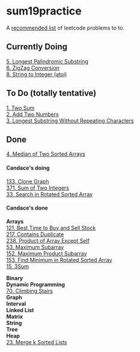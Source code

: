 # sum19practice

A [recommended list](https://www.teamblind.com/article/New-Year-Gift---Curated-List-of-Top-100-LeetCode-Questions-to-Save-Your-Time-OaM1orEU "YEET") of leetcode problems to to.


## Currently Doing
[5. Longest Palindromic Substring](https://leetcode.com/problems/longest-palindromic-substring/ "Longest Palindromic Substring")
<br/>
[6. ZigZag Conversion](https://leetcode.com/problems/zigzag-conversion/ "ZigZag Conversion")
<br/>
[8. String to Integer (atoi)](https://leetcode.com/problems/string-to-integer-atoi/ "String to Integer (atoi)")
<br/>

## To Do (totally tentative)
[1. Two Sum](https://leetcode.com/problems/two-sum/ "Two Sum")<br/>
[2. Add Two Numbers](https://leetcode.com/problems/add-two-numbers/ "Add Two Numbers")<br/>
[3. Longest Substring Without Repeating Characters](https://leetcode.com/problems/longest-substring-without-repeating-characters/ "Longest Substring Without Repeating Characters")<br/>

## Done
[4. Median of Two Sorted Arrays](https://leetcode.com/problems/median-of-two-sorted-arrays/ "Median of Two Sorted Arrays")
<br/>


#### Candace's doing
[133. Clone Graph](https://leetcode.com/problems/clone-graph/)<br/>
[371. Sum of Two Integers](https://leetcode.com/problems/sum-of-two-integers/)<br/>
[33. Search in Rotated Sorted Array](https://leetcode.com/problems/search-in-rotated-sorted-array/)<br/>

#### Candace's done

__Arrays__ <br />
[121. Best Time to Buy and Sell Stock](https://leetcode.com/problems/best-time-to-buy-and-sell-stock/)<br/>
[217. Contains Duplicate](https://leetcode.com/problems/contains-duplicate/)<br/>
[238. Product of Array Except Self](https://leetcode.com/problems/product-of-array-except-self/)<br/>
[53. Maximum Subarray](https://leetcode.com/problems/maximum-subarray/)<br/>
[152. Maximum Product Subarray](https://leetcode.com/problems/maximum-product-subarray/)<br/>
[153. Find Minimum in Rotated Sorted Array](https://leetcode.com/problems/find-minimum-in-rotated-sorted-array/)<br/>
[15. 3Sum](https://leetcode.com/problems/3sum/)<br/>

__Binary__ <br />
__Dynamic Programming__ <br />
[70. Climbing Stairs](https://leetcode.com/problems/climbing-stairs/ "come up w reccurence relation")<br/>
__Graph__ <br />
__Interval__ <br />
__Linked List__ <br />
__Matrix__ <br />
__String__ <br />
__Tree__ <br />
__Heap__ <br />
[23. Merge k Sorted Lists](https://leetcode.com/problems/merge-k-sorted-lists/)<br/>